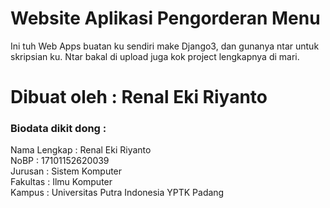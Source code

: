 # Website Aplikasi Pengorderan Menu
Ini tuh Web Apps buatan ku sendiri make Django3, dan gunanya ntar untuk skripsian ku. Ntar bakal di upload juga kok project lengkapnya di mari.
# Dibuat oleh : Renal Eki Riyanto
<h3>Biodata dikit dong :</h3>
Nama Lengkap        : Renal Eki Riyanto <br>
NoBP                : 17101152620039 <br>
Jurusan             : Sistem Komputer <br>
Fakultas            : Ilmu Komputer <br>
Kampus              : Universitas Putra Indonesia YPTK Padang <br>
